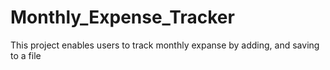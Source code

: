 # Monthly_Expense_Tracker
This project enables users to track monthly expanse by adding, and saving to a file
